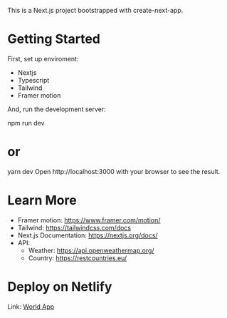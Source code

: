 This is a Next.js project bootstrapped with create-next-app.

# Getting Started
First, set up enviroment:

- Nextjs
- Typescript
- Tailwind
- Framer motion

And, run the development server:

npm run dev
# or
yarn dev
Open http://localhost:3000 with your browser to see the result.


# Learn More

- Framer motion: https://www.framer.com/motion/
- Tailwind: https://tailwindcss.com/docs
- Next.js Documentation: https://nextjs.org/docs/
- API: 
  - Weather: https://api.openweathermap.org/
  - Country: https://restcountries.eu/
# Deploy on Netlify

Link: <a href="https://world-fk-app.netlify.app/" target="_blank">World App</a>
